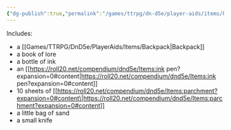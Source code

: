 ```yaml
---
{"dg-publish":true,"permalink":"/games/ttrpg/dn-d5e/player-aids/items/kits-tools-and-packs/scholars-pack/","tags":["ttrpg/dnd/5e","social","utility","container"],"noteIcon":""}
---
```



Includes:

- a [[Games/TTRPG/DnD5e/PlayerAids/Items/Backpack\|Backpack]] 
- a book of lore
- a bottle of ink
- an [[https://roll20.net/compendium/dnd5e/Items:ink pen?expansion=0#content\|https://roll20.net/compendium/dnd5e/Items:ink pen?expansion=0#content]]
- 10 sheets of [[https://roll20.net/compendium/dnd5e/Items:parchment?expansion=0#content\|https://roll20.net/compendium/dnd5e/Items:parchment?expansion=0#content]]
- a little bag of sand
- a small knife